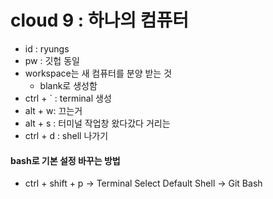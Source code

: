 # cloud 9 : 하나의 컴퓨터

- id : ryungs 
- pw : 깃헙 동일
- workspace는 새 컴퓨터를 분양 받는 것
  - blank로 생성함
- ctrl + ` : terminal 생성
- alt + w: 끄는거
- alt + s : 터미널 작업창 왔다갔다 거리는 
- ctrl + d : shell 나가기



#### bash로 기본 설정 바꾸는 방법

- ctrl + shift + p → Terminal Select Default Shell → Git Bash

